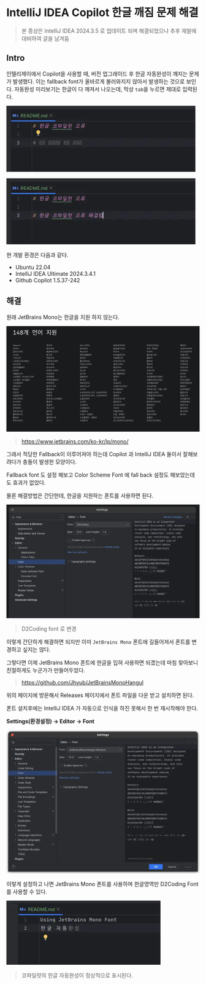 # IntelliJ IDEA Copilot 한글 깨짐 문제 해결

>  본 증상은 IntelliJ IDEA 2024.3.5 로 업데이트 되며 해결되었으나 추후 재발에 대비하여 글을 남겨둠

## Intro

인텔리제이에서 Copilot을 사용할 때, 버전 업그레이드 후 한글 자동완성이 깨지는 문제가 발생했다. 이는 fallback font가 올바르게 불러와지지 않아서 발생하는 것으로 보인다. 자동완성 미리보기는 한글이 다 깨져서 나오는데, 막상 `tab`을 누르면 제대로 입력된다. 

![2](https://raw.githubusercontent.com/ShanePark/mdblog/main/development/intellij/Intellij-copilot-font.assets/2.webp)

![3](https://raw.githubusercontent.com/ShanePark/mdblog/main/development/intellij/Intellij-copilot-font.assets/3.webp)

현 개발 환경은 다음과 같다.

- Ubuntu 22.04
- IntelliJ IDEA Ultimate 2024.3.4.1
- Github Copilot 1.5.37-242

## 해결

원래 JetBrains Mono는 한글을 지원 하지 않는다. 

![4](https://raw.githubusercontent.com/ShanePark/mdblog/main/development/intellij/Intellij-copilot-font.assets/4.webp)

> https://www.jetbrains.com/ko-kr/lp/mono/

그래서 적당한 Fallback이 이루어져야 하는데 Copilot 과 IntelliJ IDEA 둘이서 잘해보려다가 충돌이 발생한 모양이다.

Fallback font 도 설정 해보고 Color Scheme Font 에 fall back 설정도 해보았는데도 효과가 없었다.

물론 해결방법은 간단한데, 한글을 지원하는 폰트를 사용하면 된다.

![5](https://raw.githubusercontent.com/ShanePark/mdblog/main/development/intellij/Intellij-copilot-font.assets/5.webp)

> D2Coding font 로 변경

이렇게 간단하게 해결하면 되지만 이미 `JetBrains Mono` 폰트에 길들어져서 폰트를 변경하고 싶지는 않다.

그렇다면 이제 JetBrains Mono 폰트에 한글을 입혀 사용하면 되겠는데 마침 찾아보니 친절하게도 누군가가 만들어두었다.

>  https://github.com/Jhyub/JetBrainsMonoHangul

위의 페이지에 방문해서 Releases 페이지에서 폰트 파일을 다운 받고 설치하면 된다. 

폰트 설치후에는 IntelliJ IDEA 가 자동으로 인식을 하진 못해서 한 번 재시작해야 한다.

**Settings(환경설정) → Editor → Font**

![6](https://raw.githubusercontent.com/ShanePark/mdblog/main/development/intellij/Intellij-copilot-font.assets/6.webp)

이렇게 설정하고 나면 JetBrains Mono 폰트를 사용하며 한글영역만 D2Coding Font를 사용할 수 있다.

![7](https://raw.githubusercontent.com/ShanePark/mdblog/main/development/intellij/Intellij-copilot-font.assets/7.webp)

> 코파일럿의 한글 자동완성이 정상적으로 표시된다.